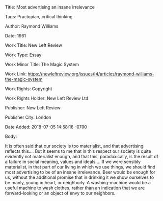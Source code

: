 Title:  Most advertising an insane irrelevance

Tags:   Practopian, critical thinking

Author: Raymond Williams

Date:   1961

Work Title: New Left Review

Work Type: Essay

Work Minor Title: The Magic System

Work Link: https://newleftreview.org/issues/I4/articles/raymond-williams-the-magic-system

Work Rights: Copyright

Work Rights Holder: New Left Review Ltd

Publisher: New Left Review

Publisher City: London

Date Added: 2018-07-05 14:58:16 -0700

Body: 

It is often said that our society is too materialist, and that advertising reflects this.... But it seems to me that in this respect our society is quite evidently not materialist enough, and that this, paradoxically, is the result of a failure in social meaning, values and ideals.... If we were sensibly materialist, in that part of our living in which we use things, we should find most advertising to be of an insane irrelevance. Beer would be enough for us, without the additional promise that in drinking it we show ourselves to be manly, young in heart, or neighborly. A washing-machine would be a useful machine to wash clothes, rather than an indication that we are forward-looking or an object of envy to our neighbors. 

